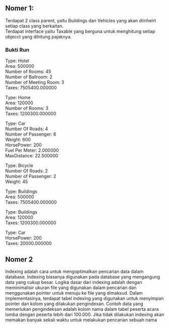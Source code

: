 ## Nomer 1:
Terdapat 2 class parent, yaitu Buildings dan Vehicles yang akan diinheirt setiap class yang berkaitan. <br>
Terdapat interface yaitu Taxable yang berguna untuk menghitung setiap objecct yang dihitung pajaknya.

### Bukti Run
Type: Hotel<br>
Area: 500000<br>
Number of Rooms: 45<br>
Number of Ballroom: 2<br>
Number of Meeting Room: 3<br>
Taxes: 7505400.000000<br>

Type: Home<br>
Area: 120000<br>
Number of Rooms: 3<br>
Taxes: 1200300.000000<br>

Type: Car<br>
Number Of Roads: 4<br>
Number of Passenger: 6<br>
Weight: 600<br>
HorsePower: 200<br>
Fuel Per Meter: 2.000000<br>
MaxDistance: 22.500000<br>

Type: Bicycle<br>
Number Of Roads: 2<br>
Number of Passenger: 2<br>
Weight: 45<br>

Type: Buildings<br>
Area: 500000<br>
Taxes: 7505400.000000<br>

Type: Buildings<br>
Area: 120000<br>
Taxes: 1200300.000000<br>

Type: Car<br>
HorsePower: 200<br>
Taxes: 20000.000000<br>

## Nomer 2
Indexing adalah cara untuk mengoptimalkan pencarian data dalam database. Indexing biasanya digunakan pada database yang mengangung data yang cukup besar.
Logika dasar dari indexing adalah dengan meminimalisir ukuran file yang digunakan dalam pencarian dan menggunakan pointer untuk menuju ke file yang dimaksud.
Dalam implementasinya, terdapat tabel indexing yang digunakan untuk menyimpan pointer dan kolom yang dilakukan pengindexan. Contoh data yang memerlukan pengindeksan adalah
kolom nama dalam tabel peserta acara lomba dengan peserta lebih dari 100.000. Jika tidak dilakukan indexing akan memakan banyak sekali waktu untuk melakukan pencarian sebuah nama
